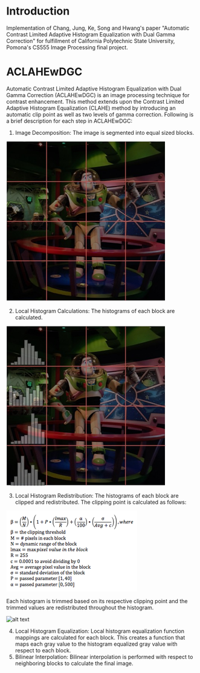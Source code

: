 # Introduction 
Implementation of Chang, Jung, Ke, Song and Hwang's paper "Automatic Contrast Limited Adaptive Histogram Equalization with Dual Gamma Correction" for fulfillment of California Polytechnic State University, Pomona's CS555 Image Processing final project.

# ACLAHEwDGC
Automatic Contrast Limited Adaptive Histogram Equalization with Dual Gamma Correction (ACLAHEwDGC) is an image processing technique for contrast enhancement. This method extends upon the Contrast Limited Adaptive Histogram Equalization (CLAHE) method by introducing an automatic clip point as well as two levels of gamma correction. Following is a brief description for each step in ACLAHEwDGC:
1) Image Decomposition: The image is segmented into equal sized blocks.

![alt text](https://github.com/jrlepere/ACLAHEwDGC/blob/master/imgs/Buzz_Cut.jpg)

2) Local Histogram Calculations: The histograms of each block are calculated.

![alt text](https://github.com/jrlepere/ACLAHEwDGC/blob/master/imgs/Buzz_Cut_Histo.jpg)

3) Local Histogram Redistribution: The histograms of each block are clipped and redistributed. The clipping point is calculated as follows:

![alt text](https://github.com/jrlepere/ACLAHEwDGC/blob/master/imgs/Clipping_Calculation.png)

Each histogram is trimmed based on its respective clipping point and the trimmed values are redistributed throughout the histogram.

![alt text](https://github.com/jrlepere/ACLAHEwDGC/blob/master/imgs/Cut_Histo.png)

4) Local Histogram Equalization: Local histogram equalization function mappings are calculated for each block. This creates a function that maps each gray value to the histogram equalized gray value with respect to each block.
5) Bilinear Interpolation: Bilinear interpolation is performed with respect to neighboring blocks to calculate the final image.
